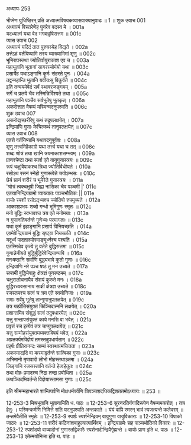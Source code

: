अध्यायः 253

भीष्मेण युधिष्ठिरम् प्रति अध्यात्मविषयकव्यासवाक्यानुवादः ॥ 1 ॥
शुक उवाच 	001  
अध्यात्मं विस्तरेणेह पुनरेव वदस्व मे ।	001a  
यदध्यात्मं यथा वेद भगवन्नृषिसत्तम ॥	001c  
व्यास उवाच 	002  
अध्यात्मं यदिदं तात पुरुषस्येह विद्यते ।	002a  
तत्तेऽहं वर्तयिष्यामि तस्य व्याख्यामिमां शृणु ॥	002c  
भूमिरापस्तथा ज्योतिर्वायुराकाश एव च ।	003a  
महाभूतानि भूतानां सागरस्योर्मयो यथा ॥	003c  
प्रसार्येह यथाऽङ्गानि कूर्मः संहरते पुनः ।	004a  
तद्वन्महान्ति भूतानि यवीयःसु विकुर्वते ॥	004c  
इति तन्मयमेवेदं सर्वं स्थावरजङ्गमम् ।	005a  
सर्गे च प्रलये चैव तस्मिन्निर्दिश्यते तथा ॥	005c  
महाभूतानि पञ्चैव सर्वभूतेषु भूतकृत् ।	006a  
अकरोत्तात वैषम्यं यस्मिन्यदनुपश्यति ॥	006c  
शुक उवाच 	007  
अकरोद्यच्छरीरेषु कथं तदुपलक्षयेत् ।	007a  
इन्द्रियाणि गुणाः केचित्कथं तानुपलक्षयेत् ॥	007c  
व्यास उवाच 	008  
एतत्ते वर्तयिष्यामि यथावदनुपूर्वशः ।	008a  
शृणु तत्त्वमिहैकाग्रो यथा तत्त्वं यथा च तत् ॥	008c  
शब्दः श्रोत्रं तथा खानि त्रयमाकाशसम्भवम् ।	009a  
प्राणश्चेष्टा तथा स्पर्श एते वायुगुणास्त्रयः ॥	009c  
रूपं चक्षुर्विपाकश्च त्रिधा ज्योतिर्विधीयते ।	010a  
रसोऽथ रसनं स्नेहो गुणास्त्वेते त्रयोऽम्भसः ॥	010c  
घ्रेयं घ्राणं शरीरं च भूमेरेते गुणास्त्रयः ।	011a  
\'श्रोत्रं त्वक्चक्षुषी जिह्वा नासिका चैव पञ्चमी |\'	011c  
एतावानिन्द्रियग्रामो व्याख्यातः पाञ्चभौतिकः ||	011e  
वायोः स्पर्शो रसोऽद्भ्यश्च ज्योतिषो रुपमुच्यते ।	012a  
आकाशप्रभवः शब्दो गन्धो भूमिगुणः स्मृतः ॥	012c  
मनो बुद्धिः स्वभावश्च त्रय एते मनोमयाः ।	013a  
न गुणानतिवर्तन्ते गुणेभ्यः परमागताः ॥	013c  
यथा कूर्म इहाङ्गानि प्रसार्य विनियच्छति ।	014a  
एवमेवेन्द्रियग्रामं बुद्धिः सृष्ट्वा नियच्छति ॥	014c  
यदूर्ध्वं पादतलयोरवाङ्मूर्ध्नश्च पश्यति ।	015a  
एतस्मिन्नेव कृत्ये तु वर्तते बुद्धिरुत्तमा ॥	015c  
गुणान्नेनीयते बुद्धिर्बुद्धिरेवेन्द्रियाण्यपि ।	016a  
मनःषष्ठानि सर्वाणि बुद्ध्यभावे कुतो गुणाः ॥	016c  
इन्द्रियाणि नरे पञ्च षष्ठं तु मन उच्यते ।	017a  
सप्तमीं बुद्धिमेवाहुः क्षेत्रज्ञं पुनरष्टमम् ॥	017c  
चक्षुरालोचनायैव संशयं कुरुते मनः ।	018a  
बुद्धिरध्यवसानाय साक्षी क्षेत्रज्ञ उच्यते ॥	018c  
रजस्तमश्च सत्वं च त्रय एते स्वयोनिजाः ।	019a  
समाः सर्वेषु भूतेषु तान्गुणानुपलक्षयेत् ॥	019c  
तत्र यत्प्रीतिसंयुक्तं किञ्चिदात्मनि लक्षयेत् ।	020a  
प्रशान्तमिव संशुद्धं सत्वं तदुपधारयेत् ॥	020c  
यत्तु सन्तापसंयुक्तं काये मनसि वा भवेत् ।	021a  
प्रवृत्तं रज इत्येवं तत्र चाप्युपलक्षयेत् ॥	021c  
यत्तु सम्मोहसंयुक्तमव्यक्तविषयं भवेत् ।	022a  
अप्रतर्क्यमविज्ञेयं तमस्तदुपधार्यताम् ॥	022c  
प्रहर्षः प्रीतिरानन्दः साम्यं स्वस्थात्मचित्तता ।	023a  
अकस्माद्यदि वा कस्माद्वर्तन्ते सात्विका गुणाः ॥	023c  
अभिमानो मृषावादो लोभो मोहस्तथाऽक्षमा ।	024a  
लिङ्गानि रजसस्तानि वर्तन्ते हेत्वहेतुतः ॥	024c  
तथा मोहः प्रमादश्च निद्रा तन्द्रा प्रबोधिता ।	025a  
कथञ्चिदभिवर्तन्ते विज्ञेयास्तामसा गुणाः ॥ 	025c  

इति श्रीमन्महाभारते शान्तिपर्वणि मोक्षधर्मपर्वणि त्रिपञ्चशदधिकद्विशततमोऽध्यायः ॥ 253 ॥

12-253-3 मिश्रभूतानि भूतानामिति ध. पाठः ॥ 12-253-6 सुरनरतिर्यगादिरूपेण वैषम्यमकरोत् । तत्र हेतुः । यस्मिन्कर्मणि निमित्ते सति यदनुपश्यति अन्तकाले । यंयं वापि स्मरन् भावं त्यजत्यन्ते कलेवरम् ॥ तन्तमेवैतीति स्मृतेः ॥ 12-253-9 स्पर्शः स्पर्शनेन्द्रियम् वायुगुणा वायुविकाराः ॥ 12-253-10 विपाको जाठरः ॥ 12-253-11 शरीरं कठिनांशबाहुल्यात्पार्थिवम् । इन्द्रियग्रामैः सह पाञ्चभौतिको विकारः ॥ 12-253-12 स्पर्शादयो वाय्वादीनां गुणास्तद्विकारैः स्पर्शनादीन्द्रियैर्गृह्यन्ते । वायोः प्राण इति ध. पाठः ॥ 12-253-13 एतेत्मयोनिजा इति थ. पाठः ॥
